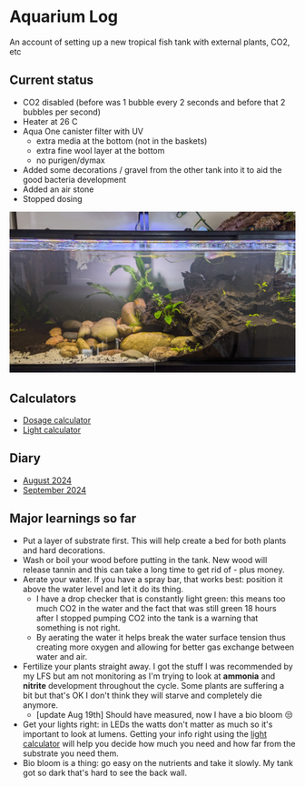 # Aquarium Log

An account of setting up a new tropical fish tank with external plants, CO2, etc

## Current status

- CO2 disabled (before was 1 bubble every 2 seconds and before that 2 bubbles per second)
- Heater at 26 C
- Aqua One canister filter with UV
  - extra media at the bottom (not in the baskets)
  - extra fine wool layer at the bottom
  - no purigen/dymax
- Added some decorations / gravel from the other tank into it to aid the good bacteria development
- Added an air stone
- Stopped dosing

![current status](images/20240901.jpg)

## Calculators

- [Dosage calculator](https://docs.google.com/spreadsheets/d/1_vBNEu3wStDuWqnCudZdVtwjAx2mr94I-8yxgz4mpK8/edit?gid=0#gid=0)
- [Light calculator](https://docs.google.com/spreadsheets/d/1IrqIBygd8MKEA3pOYLY1BDArz8S-sklm/edit?gid=811352064#gid=811352064)

## Diary

- [August 2024](2024/08_august.md)
- [September 2024](2024/09_september.md)

## Major learnings so far

- Put a layer of substrate first. This will help create a bed for both plants and hard decorations.
- Wash or boil your wood before putting in the tank. New wood will release tannin and this can take a long time to get rid of - plus money.
- Aerate your water. If you have a spray bar, that works best: position it above the water level and let it do its thing.
  - I have a drop checker that is constantly light green: this means too much CO2 in the water and the fact that was still green 18 hours after I stopped pumping CO2 into the tank is a warning that something is not right.
  - By aerating the water it helps break the water surface tension thus creating more oxygen and allowing for better gas exchange between water and air.
- Fertilize your plants straight away. I got the stuff I was recommended by my LFS but am not monitoring as I'm trying to look at **ammonia** and **nitrite** development throughout the cycle. Some plants are suffering a bit but that's OK I don't think they will starve and completely die anymore.
  - [update Aug 19th] Should have measured, now I have a bio bloom :unamused:
- Get your lights right: in LEDs the watts don't matter as much so it's important to look at lumens. Getting your info right using the [light calculator](https://docs.google.com/spreadsheets/d/1IrqIBygd8MKEA3pOYLY1BDArz8S-sklm/edit?gid=811352064#gid=811352064) will help you decide how much you need and how far from the substrate you need them.
- Bio bloom is a thing: go easy on the nutrients and take it slowly. My tank got so dark that's hard to see the back wall.
